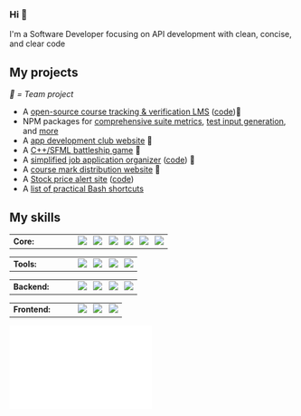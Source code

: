 ### Hi 👋

I'm a Software Developer focusing on API development with clean, concise, and clear code

## My projects
*🤝 = Team project*

<div>
    <ul>
        <li>A <a href="https://www.open-lms.ca/">open-source course tracking & verification LMS</a> (<a href="https://github.com/oompas/open-lms">code</a>)🤝</li>
        <li>NPM packages for <a href="https://www.npmjs.com/package/suite-metrics">comprehensive suite metrics</a>, <a href="https://www.npmjs.com/package/test-inputs">test input generation</a>, and <a href="https://www.npmjs.com/~reidmoffat">more</a>
        <li>A <a href="https://www.qtma.ca/">app development club website</a> 🤝</li>
        <li>A <a href="https://github.com/reid-moffat/battleship">C++/SFML battleship game</a> 🤝</li>
        <li>A <a href="https://venatoapp.ca/">simplified job application organizer</a> (<a href="https://github.com/Olivia-Chen-Xu/Venato">code</a>) 🤝</li>
        <li>A <a href="https://qubirdhunter.com/">course mark distribution website</a> 🤝</li>
        <li>A <a href="https://reid-moffat.github.io/stock-alert/">Stock price alert site</a> (<a href="https://github.com/reid-moffat/stock-alert">code</a>)</li>
        <li>A <a href="https://github.com/reid-moffat/bash-shortcuts">list of practical Bash shortcuts</a></li>
    </ul>
</div>

## My skills

<table>
  <tr>
    <td width="100" valign="middle"><b>Core:</b></td>
    <td valign="middle">
      <img src="https://img.shields.io/badge/c%23-%23239120.svg?style=for-the-badge&logo=c-sharp&logoColor=white"/>
      &nbsp;
      <img src="https://img.shields.io/badge/java-%23ED8B00.svg?style=for-the-badge&logo=java&logoColor=white"/>
      &nbsp;
      <img src="https://img.shields.io/badge/typescript-%23007ACC.svg?style=for-the-badge&logo=typescript&logoColor=white"/>
      &nbsp;
      <img src="https://img.shields.io/badge/javascript-%23323330.svg?style=for-the-badge&logo=javascript&logoColor=%23F7DF1E"/>
      &nbsp;
      <img src="https://img.shields.io/badge/python-3670A0?style=for-the-badge&logo=python&logoColor=ffdd54"/>
      &nbsp;
      <img src="https://img.shields.io/badge/c++-%2300599C.svg?style=for-the-badge&logo=c%2B%2B&logoColor=white"/>
    </td>
  </tr>
</table>

<table>
  <tr>
    <td width="100" valign="middle"><b>Tools:</b></td>
    <td valign="middle">
      <img src="https://img.shields.io/badge/git-%23F05033.svg?style=for-the-badge&logo=git&logoColor=white"/>
      &nbsp;
      <img src="https://img.shields.io/badge/shell_script-%23121011.svg?style=for-the-badge&logo=gnu-bash&logoColor=white"/>
      &nbsp;
      <img src="https://img.shields.io/badge/github%20actions-%232671E5.svg?style=for-the-badge&logo=githubactions&logoColor=white"/>
      &nbsp;
      <img src="https://img.shields.io/badge/jira-%230A0FFF.svg?style=for-the-badge&logo=jira&logoColor=white"/>
    </td>
  </tr>
</table>

<table>
  <tr>
    <td width="100" valign="middle"><b>Backend:</b></td>
    <td valign="middle">
      <img src="https://shields.io/badge/supabase-black?logo=supabase&style=for-the-badge"/>
      &nbsp;
      <img src="https://img.shields.io/badge/firebase-%23039BE5.svg?style=for-the-badge&logo=firebase"/>
      &nbsp;
      <img src="https://img.shields.io/badge/Microsoft%20SQL%20Server-CC2927?style=for-the-badge&logo=microsoft%20sql%20server&logoColor=white"/>
      &nbsp;
      <img src="https://img.shields.io/badge/azure-%230072C6.svg?style=for-the-badge&logo=microsoftazure&logoColor=white"/>
    </td>
  </tr>
</table>

<table>
  <tr>
    <td width="100" valign="middle"><b>Frontend:</b></td>
    <td valign="middle">
      <img src="https://img.shields.io/badge/Next-black?style=for-the-badge&logo=next.js&logoColor=white"/>
      &nbsp;
      <img src="https://img.shields.io/badge/react-%2320232a.svg?style=for-the-badge&logo=react&logoColor=%2361DAFB"/>
      &nbsp;
      <img src="https://img.shields.io/badge/tailwindcss-%2338B2AC.svg?style=for-the-badge&logo=tailwind-css&logoColor=white"/>
    </td>
  </tr>
</table>

<img style="width: 50%" src="https://github.com/reid-moffat/fancy-github-stats/blob/master/generated/overview.svg">

<!-- <p align="center">
    <img align="centre" src="https://github-profile-trophy.vercel.app/?username=reid-moffat&theme=chalk&column=7&rank=SECRET,SSS,SS,S,AAA,AA,A,B,C">
</p> -->
